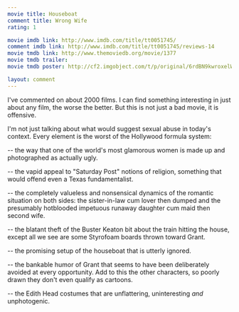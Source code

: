 ```yaml
---
movie title: Houseboat
comment title: Wrong Wife
rating: 1

movie imdb link: http://www.imdb.com/title/tt0051745/
comment imdb link: http://www.imdb.com/title/tt0051745/reviews-14
movie tmdb link: http://www.themoviedb.org/movie/1377
movie tmdb trailer: 
movie tmdb poster: http://cf2.imgobject.com/t/p/original/6rdBN9kwroxelWBWtj74RnnzjCs.jpg

layout: comment
---
```


I've commented on about 2000 films. I can find something interesting in just about any film, the worse the better. But this is not just a bad movie, it is offensive.

I'm not just talking about what would suggest sexual abuse in today's context. Every element is the worst of the Hollywood formula system: 

-- the way that one of the world's most glamorous women is made up and photographed as actually ugly.

-- the vapid appeal to "Saturday Post" notions of religion, something that would offend even a Texas fundamentalist.

-- the completely valueless and nonsensical dynamics of the romantic situation on both sides: the sister-in-law cum lover then dumped and the presumably hotblooded impetuous runaway daughter cum maid then second wife.

-- the blatant theft of the Buster Keaton bit about the train hitting the house, except all we see are some Styrofoam boards thrown toward Grant.

-- the promising setup of the houseboat that is utterly ignored.

-- the bankable humor of Grant that seems to have been deliberately avoided at every opportunity. Add to this the other characters, so poorly drawn they don't even qualify as cartoons.

-- the Edith Head costumes that are unflattering, uninteresting _and_ unphotogenic.